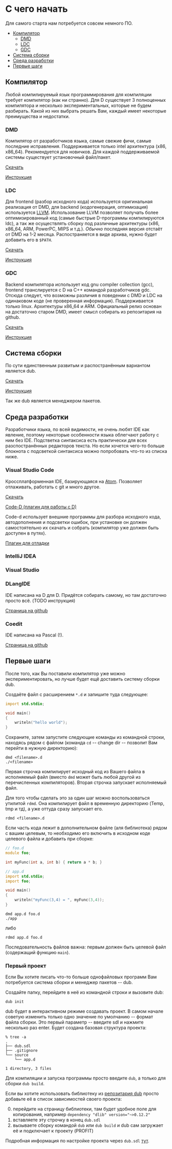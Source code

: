 # С чего начать

Для самого старта нам потребуется совсем немного ПО.

* [Компилятор](#Компилятор)
    + [DMD](#dmd)
    + [LDC](#ldc)
    + [GDC](#gdc)
* [Система сборки](#Система-сборки)
* [Среда разработки](#Среда-разработки)
* [Первые шаги](#Первые-шаги)

## Компилятор

Любой компилируемый язык программирования для компиляции требует компилятор (как ни странно).
Для D существует 3 полноценных компилятора и несколько экспериментальных, которые
не будем разбирать. Какой из них выбрать решать Вам, каждый имеет некоторые преимущества
и недостатки.

### DMD

Компилятор от разработчиков языка, самые свежие фичи, самые последние исправления.
Поддерживается только intel архитектура (x86, x86_64). Рекомендуется для новичков.
Для каждой поддерживаемой системы существует установочный файл/пакет.

[Скачать](https://dlang.org/download.html)

[Инструкция](./install/)

### LDC

Для frontend (разбор исходного кода) используется оригинальная реализация от DMD,
для backend (кодогенерация, оптимизация) используется
[LLVM](https://ru.wikipedia.org/wiki/Low_Level_Virtual_Machine). Использование LLVM
позволяет получать более оптимизированный код (самые быстрые D-программы компилируются
ldc), а так же осуществлять сборку под различные архитектуры (x86, x86_64, ARM,
PowerPC, MIPS и т.д.). *Обычно* последняя версия отстаёт от DMD на 1-2 месяца.
Распостраняется в виде архива, нужно будет добавить его в `$PATH`.

[Скачать](https://github.com/ldc-developers/ldc/releases)

[Инструкция](./install/)

### GDC

Backend компилятора использует код gnu compiler collection (gcc), frontend транслируется
с D на С++ командой разработчиков gdc. Отсюда следует, что возможны различия в поведении
с DMD и LDC на одинаковом коде (не проверенная информация). Поддерживается только linux.
Архитектуры x86_64 и ARM. Официальный релиз основан на достаточно старом DMD, имеет смысл
собирать из репозитария на github.

[Скачать](https://gdcproject.org/downloads)

[Инструкция](./install/)

## Система сборки

По сути единственным развитым и распостранённым вариантом является dub.

[Скачать](http://code.dlang.org/download)

[Инструкция](./install/)

Так же dub является менеджером пакетов.

## Среда разработки

Разработчики языка, по всей видимости, не очень любят IDE как явление, поэтому
некоторые особенности языка облегчают работу с ним без IDE. Подстветка синтаксиса
есть практически для всех разспостранённых редакторов текста. Но если хочется
чего-то больше блокнота с подсветкой синтаксиса можно попробовать что-то из списка ниже.

### Visual Studio Code

Кроссплатформенная IDE, базирующаяся на [Atom](https://atom.io/). Позволяет
отлаживать, работать с git и много другое.

[Скачать](https://code.visualstudio.com/)

[Code-D (плагин для работы с D)](https://marketplace.visualstudio.com/items?itemName=webfreak.code-d)

Code-d использует внешние программы для разбора исходного кода, автодополнения и
подсветки ошибок, при установке он должен самостоятельно их скачать и собрать
(компилятор уже должен быть доступен в путях).

[Плагин для отладки](https://marketplace.visualstudio.com/items?itemName=webfreak.debug)

### IntelliJ IDEA

### Visual Studio

### DLangIDE

IDE написана на D для D. Придётся собирать самому, но там достаточно просто всё.
(TODO инструкция)

[Страница на github](https://github.com/buggins/dlangide)

### Coedit

IDE написана на Pascal (!).

[Страница на github](https://github.com/BBasile/Coedit)

## Первые шаги

После того, как Вы поставили компилятор уже можно экспериментировать, но лучше будет ещё доставить систему сборки dub.

Создаёте файл с расширением `*.d` и запишите туда следующее:

```d
import std.stdio;

void main()
{
    writeln("hello world");
}
```
Сохраните, затем запустите следующие команды из командной строки, находясь рядом с файлом (команда `cd` -- change dir -- позволит Вам перейти в нужную директорию):
    
    dmd <filename>.d
    ./<filename>

Первая строчка компилирует исходный код из Вашего файла в исполняемый файл (вместо `dmd` может быть любой другой из перечисленных компиляторов). Вторая строчка запускает исполняемый файл.

Для того чтобы сделать это за один шаг можно воспользоваться утилитой `rdmd`. Она компилирует файл в временную директорию (Temp, tmp и тд), а уже оттуда сразу запускает его.

    rdmd <filename>.d
    
Если часть кода лежит в дополнительном файле (аля библиотека) рядом с вашим целевым, то необходимо его включить в исходном коде целевого файла и добавить при сборке:

```d
// foo.d
module foo;

int myFunc(int a, int b) { return a * b; }
```
```d
// app.d
import std.stdio;
import foo;

void main()
{
    writeln("myFunc(3,4) = ", myFunc(3,4));
}
```

    dmd app.d foo.d
    ./app
    
либо

    rdmd app.d foo.d
    
Последовательность файлов важна: первым должен быть целевой файл (содержащий функцию `main`).
    
### Первый проект

Если Вы хотите писать что-то больше однофайловых программ Вам потребуется система сборки и менеджер пакетов -- dub.

Создайте папку, перейдите в неё из командной строки и вызовите dub:

    dub init
    
dub будет в интерактивном режиме создавать проект. В самом начале советую изменить только одно значение по умолчанию -- формат файла сборки. Это первый параметр -- введите sdl и нажмите несколько раз enter. Будет создана базовая структура проекта:

```
% tree -a
.
├── dub.sdl
├── .gitignore
└── source
    └── app.d

1 directory, 3 files
```

Для компиляции и запуска программы просто введите `dub`, а только для сборки `dub build`.

Если вы хотите использовать библиотеку из [репозитария dub](code.dlang.org) просто добавьте её в список
зависимостей своего проекта:

0. перейдите на страницу библиотеки, там будет удобное поле для копирования, например `dependency "dlib" version="~>0.12.2"`
0. вставляете эту строчку в конец `dub.sdl`
0. вызываете сборку командой `dub` или `dub build` и dub сам загружает её и подключает к проекту (PROFIT)

Подробная информация по настройке проекта через `dub.sdl` [тут](http://code.dlang.org/package-format?lang=sdl).
